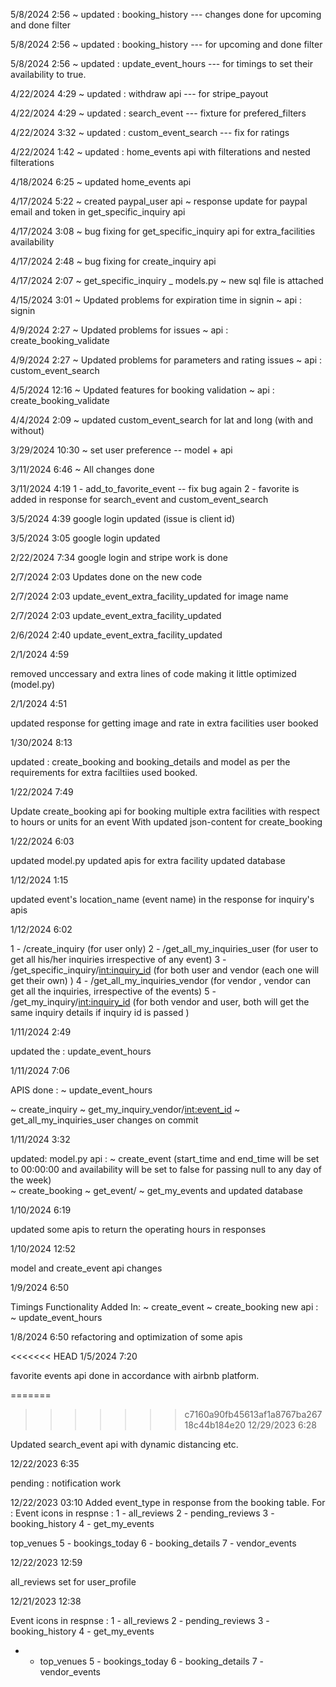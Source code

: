 5/8/2024 2:56
~ updated : booking_history --- changes done for upcoming and done filter 


5/8/2024 2:56
~ updated : booking_history --- for upcoming and done filter 

5/8/2024 2:56
~ updated : update_event_hours --- for timings to set their availability to true. 


4/22/2024 4:29
~ updated : withdraw api --- for stripe_payout 


4/22/2024 4:29
~ updated : search_event --- fixture for prefered_filters


4/22/2024 3:32
~ updated : custom_event_search --- fix for ratings


4/22/2024 1:42
~ updated : home_events api with filterations and nested filterations


4/18/2024 6:25
~ updated home_events api

4/17/2024 5:22
~ created paypal_user api
~ response update for paypal email and token in get_specific_inquiry api



4/17/2024 3:08
~ bug fixing for get_specific_inquiry api for extra_facilities availability

4/17/2024 2:48
~ bug fixing for create_inquiry api


4/17/2024 2:07
~ get_specific_inquiry
_ models.py
~ new sql file is attached


4/15/2024 3:01
~ Updated problems for expiration time in signin
~ api : signin

4/9/2024 2:27
~ Updated problems for issues
~ api : create_booking_validate


4/9/2024 2:27
~ Updated problems for parameters and rating issues
~ api : custom_event_search


4/5/2024 12:16
~ Updated features for booking validation
~ api : create_booking_validate

4/4/2024 2:09
~ updated custom_event_search for lat and long (with and without) 


3/29/2024 10:30
~ set user preference -- model + api 

3/11/2024 6:46
~ All changes done

3/11/2024 4:19
1 - add_to_favorite_event -- fix bug again
2 - favorite is added in response for search_event and custom_event_search

3/5/2024 4:39
google login updated (issue is client id)

3/5/2024 3:05
google login updated 

2/22/2024 7:34
google login and stripe work is done

2/7/2024 2:03
Updates done on the new code

2/7/2024 2:03
update_event_extra_facility_updated for image name


2/7/2024 2:03
update_event_extra_facility_updated

2/6/2024 2:40
update_event_extra_facility_updated


2/1/2024 4:59

removed unccessary and extra lines of code making it little optimized (model.py)


2/1/2024 4:51

updated response for getting image and rate in extra facilities user booked 

1/30/2024 8:13

updated :
create_booking and booking_details and model as per the requirements for extra faciltiies used booked.


1/22/2024 7:49

Update create_booking api for booking multiple extra facilities with respect to hours or units for an event
With updated json-content for create_booking


1/22/2024 6:03

updated model.py
updated apis for extra facility 
updated database 


1/12/2024 1:15

updated event's location_name (event name) in the response for inquiry's apis

1/12/2024 6:02

1 - /create_inquiry (for user only)
2 - /get_all_my_inquiries_user (for user to get all his/her inquiries irrespective of any event)
3 - /get_specific_inquiry/<int:inquiry_id> (for both user and vendor (each one will get their own) )
4 - /get_all_my_inquiries_vendor (for vendor , vendor can get all the inquiries, irrespective of the events)
5 - /get_my_inquiry/<int:inquiry_id> (for both vendor and user, both will get the same inquiry details if inquiry id is passed )
 


1/11/2024 2:49

updated the :
    update_event_hours 


1/11/2024 7:06

APIS done :
~ update_event_hours

~ create_inquiry
~ get_my_inquiry_vendor/<int:event_id>
~ get_all_my_inquiries_user 
changes on commit
 



1/11/2024 3:32

updated:
model.py
api : 
    ~ create_event  (start_time and end_time will be set to 00:00:00 and availability will be set to false for passing null to any day of the week)         
    ~ create_booking
    ~ get_event/
    ~ get_my_events
and updated database


1/10/2024 6:19

updated some apis to return the operating hours in responses

1/10/2024 12:52

model and create_event api changes 


1/9/2024 6:50

Timings Functionality Added In:
    ~ create_event
    ~ create_booking
new api :
~ update_event_hours



1/8/2024 6:50
refactoring and optimization of some apis



<<<<<<< HEAD
1/5/2024 7:20

favorite events api done in accordance with airbnb platform.





=======
>>>>>>> c7160a90fb45613af1a8767ba26718c44b184e20
12/29/2023 6:28

Updated search_event api with dynamic distancing etc.



12/22/2023 6:35


pending :  notification work 



12/22/2023 03:10
Added event_type in response from the booking table.
For :
Event icons in respnse : 1 - all_reviews 2 - pending_reviews 3 - booking_history 4 - get_my_events

top_venues 5 - bookings_today 6 - booking_details 7 - vendor_events




12/22/2023 12:59

all_reviews set for user_profile



12/21/2023 12:38

Event icons in respnse :
1 - all_reviews
2 - pending_reviews
3 - booking_history
4 - get_my_events
- - top_venues
5 - bookings_today
6 - booking_details
7 - vendor_events
